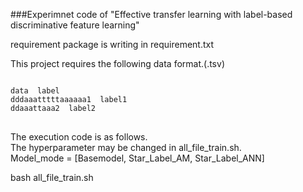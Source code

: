 ###Experimnet code of "Effective transfer learning with label-based discriminative feature learning"

requirement package is writing in requirement.txt

This project requires the following data format.(.tsv)

<pre>
<code>
data  label  
dddaaatttttaaaaaa1  label1  
ddaaattaaa2  label2  
</code>
</pre>

The execution code is as follows.  
The hyperparameter may be changed in all_file_train.sh.  
Model_mode = \[Basemodel, Star_Label_AM, Star_Label_ANN\]

  bash all_file_train.sh
